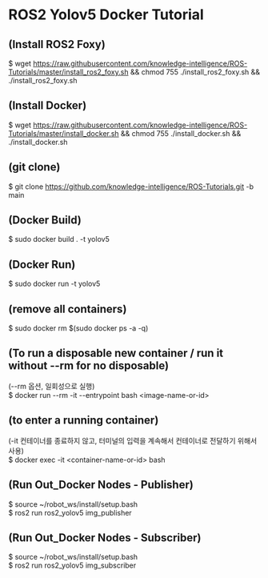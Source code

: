 # ROS2 Yolov5 Docker Tutorial


## (Install ROS2 Foxy)
$ wget https://raw.githubusercontent.com/knowledge-intelligence/ROS-Tutorials/master/install_ros2_foxy.sh && chmod 755 ./install_ros2_foxy.sh && ./install_ros2_foxy.sh


## (Install Docker)
$ wget https://raw.githubusercontent.com/knowledge-intelligence/ROS-Tutorials/master/install_docker.sh && chmod 755 ./install_docker.sh && ./install_docker.sh



## (git clone)
$ git clone https://github.com/knowledge-intelligence/ROS-Tutorials.git -b main

## (Docker Build)
$ sudo docker build . -t yolov5

## (Docker Run)
$ sudo docker run -t yolov5

## (remove all containers)
$ sudo docker rm $(sudo docker ps -a -q)

## (To run a disposable new container / run it without --rm for no disposable)
(--rm 옵션, 일회성으로 실행) <br>
$ docker run --rm -it --entrypoint bash \<image-name-or-id\>


## (to enter a running container)
(-it 컨테이너를 종료하지 않고, 터미널의 입력을 계속해서 컨테이너로 전달하기 위해서 사용) <br>
$ docker exec -it \<container-name-or-id\> bash

## (Run Out_Docker Nodes - Publisher)
$ source ~/robot_ws/install/setup.bash <br>
$ ros2 run ros2_yolov5 img_publisher

## (Run Out_Docker Nodes - Subscriber)
$ source ~/robot_ws/install/setup.bash <br>
$ ros2 run ros2_yolov5 img_subscriber


